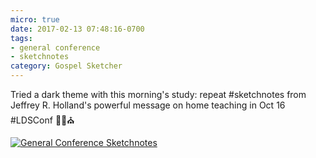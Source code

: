 ```yaml
---
micro: true
date: 2017-02-13 07:48:16-0700
tags:
- general conference
- sketchnotes
category: Gospel Sketcher
---
```


Tried a dark theme with this morning's study: repeat #sketchnotes from Jeffrey R. Holland's powerful message on home teaching in Oct 16 #LDSConf ✍🏼⛪️

[![General Conference Sketchnotes](http://www.gospelsketcher.org/uploads/2018/a29fae0d7c.jpg)](http://www.gospelsketcher.org/uploads/2018/a29fae0d7c.jpg)
